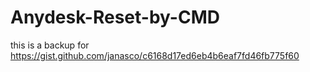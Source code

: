 # Anydesk-Reset-by-CMD
this is a backup for 
https://gist.github.com/janasco/c6168d17ed6eb4b6eaf7fd46fb775f60
